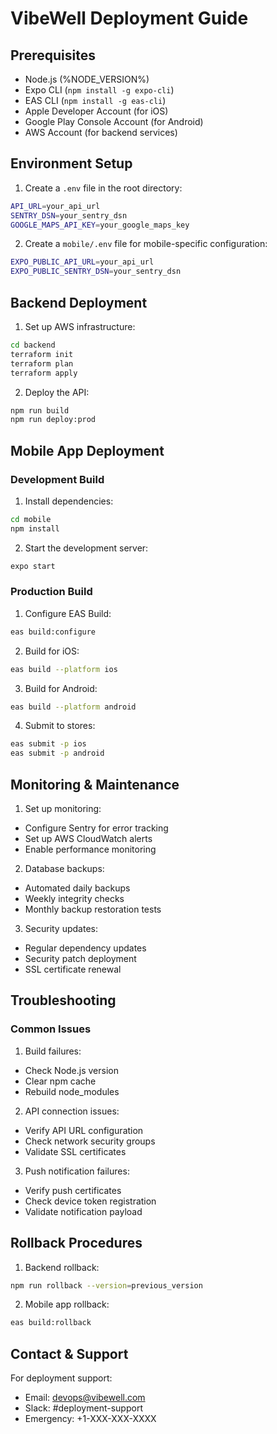 # VibeWell Deployment Guide

## Prerequisites

- Node.js (%NODE_VERSION%)
- Expo CLI (`npm install -g expo-cli`)
- EAS CLI (`npm install -g eas-cli`)
- Apple Developer Account (for iOS)
- Google Play Console Account (for Android)
- AWS Account (for backend services)

## Environment Setup

1. Create a `.env` file in the root directory:
```bash
API_URL=your_api_url
SENTRY_DSN=your_sentry_dsn
GOOGLE_MAPS_API_KEY=your_google_maps_key
```

2. Create a `mobile/.env` file for mobile-specific configuration:
```bash
EXPO_PUBLIC_API_URL=your_api_url
EXPO_PUBLIC_SENTRY_DSN=your_sentry_dsn
```

## Backend Deployment

1. Set up AWS infrastructure:
```bash
cd backend
terraform init
terraform plan
terraform apply
```

2. Deploy the API:
```bash
npm run build
npm run deploy:prod
```

## Mobile App Deployment

### Development Build

1. Install dependencies:
```bash
cd mobile
npm install
```

2. Start the development server:
```bash
expo start
```

### Production Build

1. Configure EAS Build:
```bash
eas build:configure
```

2. Build for iOS:
```bash
eas build --platform ios
```

3. Build for Android:
```bash
eas build --platform android
```

4. Submit to stores:
```bash
eas submit -p ios
eas submit -p android
```

## Monitoring & Maintenance

1. Set up monitoring:
- Configure Sentry for error tracking
- Set up AWS CloudWatch alerts
- Enable performance monitoring

2. Database backups:
- Automated daily backups
- Weekly integrity checks
- Monthly backup restoration tests

3. Security updates:
- Regular dependency updates
- Security patch deployment
- SSL certificate renewal

## Troubleshooting

### Common Issues

1. Build failures:
- Check Node.js version
- Clear npm cache
- Rebuild node_modules

2. API connection issues:
- Verify API URL configuration
- Check network security groups
- Validate SSL certificates

3. Push notification failures:
- Verify push certificates
- Check device token registration
- Validate notification payload

## Rollback Procedures

1. Backend rollback:
```bash
npm run rollback --version=previous_version
```

2. Mobile app rollback:
```bash
eas build:rollback
```

## Contact & Support

For deployment support:
- Email: devops@vibewell.com
- Slack: #deployment-support
- Emergency: +1-XXX-XXX-XXXX 